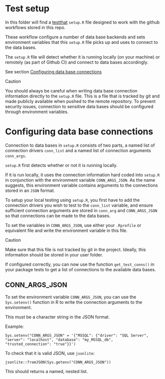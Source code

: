 # Test setup
In this folder will find a [testthat](https://testthat.r-lib.org/) `setup.R` file designed to work with the github workflows stored in this repo.

These workflow configure a number of data base backends and sets environment variables that this `setup.R` file picks up and uses to connect to the data bases.

The `setup.R` file will detect whether it is running locally (on your machine) or remotely (as part of Github CI) and connect to data bases accordingly.

See section [Configuring data base connections](#configuring-data-base-connections)

> [!CAUTION]
> You should always be careful when writing data base connection information directly to the `setup.R` file.
> This is a file that is tracked by git and made publicly available when pushed to the remote repository.
> To prevent security issues, connection to sensitive data bases should be configured through environment
> variables.


# Configuring data base connections

Connection to data bases in `setup.R` consists of two parts, a named list of connection drivers `conn_list` and a named list of connection arguments `conn_args`.

`setup.R` first detects whether or not it is running locally.

If it is run locally, it uses the connection information hard coded into `setup.R` in conjunction with the environment variable `CONN_ARGS_JSON`.
As the name suggests, this environment variable contains arguments to the connections stored in an `JSON` format.

To setup your local testing using `setup.R`, you first have to add the connection drivers you wish to test to the `conn_list` variable, and ensure sufficient connection arguments are stored in `conn_arg` and `CONN_ARGS_JSON` so that connections can be made to the data bases.

To set the variables in `CONN_ARGS_JSON`, use either your `.Rprofile` or equivalent file and write the environment variable in this file.

> [!CAUTION]
> Make sure that this file is not tracked by git in the project.
> Ideally, this information should be stored in your user folder.


If configured correctly, you can now use the function `get_test_conns()` in your package tests to get a list of connections to the available data bases.


## CONN_ARGS_JSON

To set the environment variable `CONN_ARGS_JSON`, you can use the `Sys.setenv()` function in R to write the connection arguments to the environment.

This must be a character string in the JSON format.

Example:
```
Sys.setenv("CONN_ARGS_JSON" = '{"MSSQL": {"driver": "SQL Server", "server": "localhost", "database": "my_MSSQL_db", "trusted_connection": "true"}}')
```

To check that it is valid JSON, use `jsonlite`:
```
jsonlite::fromJSON(Sys.getenv("CONN_ARGS_JSON"))
```
This should returns a named, nested list.